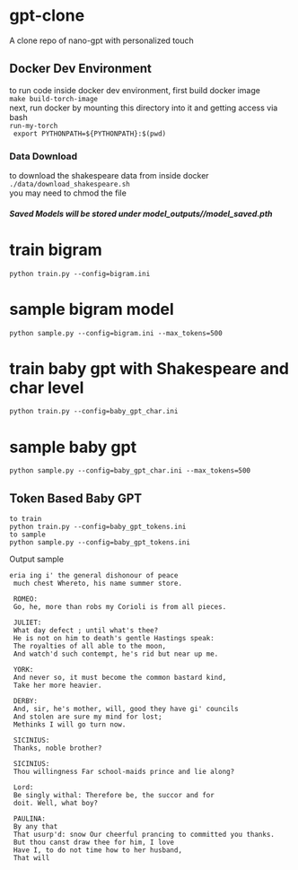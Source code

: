 # gpt-clone
A clone repo of nano-gpt with personalized touch

## Docker Dev Environment
to run code inside docker dev environment, first build docker image <br>
```make build-torch-image``` <br>
next, run docker by mounting this directory into it and getting access via bash <br>
```run-my-torch ``` <br>
``` export PYTHONPATH=${PYTHONPATH}:$(pwd)```


### Data Download
to download the shakespeare data from inside docker <br>
```./data/download_shakespeare.sh``` <br> 
you may need to chmod the file

##### Saved Models will be stored under model_outputs/<model name>/model_saved.pth


# train bigram
```python train.py --config=bigram.ini```

# sample bigram model
```python sample.py --config=bigram.ini --max_tokens=500```


# train baby gpt with Shakespeare and char level
```python train.py --config=baby_gpt_char.ini```
# sample baby gpt
```python sample.py --config=baby_gpt_char.ini --max_tokens=500```

## Token Based Baby GPT
```
to train
python train.py --config=baby_gpt_tokens.ini
to sample
python sample.py --config=baby_gpt_tokens.ini

```

Output sample
```
eria ing i' the general dishonour of peace 
 much chest Whereto, his name summer store. 
 
 ROMEO: 
 Go, he, more than robs my Corioli is from all pieces. 
 
 JULIET: 
 What day defect ; until what's thee? 
 He is not on him to death's gentle Hastings speak: 
 The royalties of all able to the moon, 
 And watch'd such contempt, he's rid but near up me. 
 
 YORK: 
 And never so, it must become the common bastard kind, 
 Take her more heavier. 
 
 DERBY: 
 And, sir, he's mother, will, good they have gi' councils 
 And stolen are sure my mind for lost; 
 Methinks I will go turn now. 
 
 SICINIUS: 
 Thanks, noble brother? 
 
 SICINIUS: 
 Thou willingness Far school-maids prince and lie along? 
 
 Lord: 
 Be singly withal: Therefore be, the succor and for 
 doit. Well, what boy? 
 
 PAULINA: 
 By any that 
 That usurp'd: snow Our cheerful prancing to committed you thanks. 
 But thou canst draw thee for him, I love 
 Have I, to do not time how to her husband, 
 That will

```